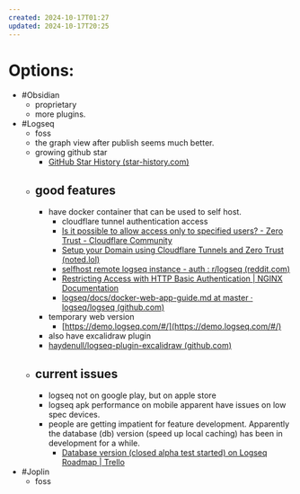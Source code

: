 ```yaml
---
created: 2024-10-17T01:27
updated: 2024-10-17T20:25
---
```

# Options:
- #Obsidian
	- proprietary
	- more plugins.
- #Logseq
	- foss
	- the graph view after publish seems much better.
	- growing github star
		- [GitHub Star History (star-history.com)](https://star-history.com/#logseq/logseq&Date)
	- ## good features
		- have docker container that can be used to self host.
			- cloudflare tunnel authentication access
			- [Is it possible to allow access only to specified users? - Zero Trust - Cloudflare Community](https://community.cloudflare.com/t/is-it-possible-to-allow-access-only-to-specified-users/640574)
			- [Setup your Domain using Cloudflare Tunnels and Zero Trust (noted.lol)](https://noted.lol/cloudflare-tunnel-and-zero-trust/)
			- [selfhost remote logseq instance - auth : r/logseq (reddit.com)](https://www.reddit.com/r/logseq/comments/1ajx9qx/selfhost_remote_logseq_instance_auth/)
			- [Restricting Access with HTTP Basic Authentication | NGINX Documentation](https://docs.nginx.com/nginx/admin-guide/security-controls/configuring-http-basic-authentication/)
			- [logseq/docs/docker-web-app-guide.md at master · logseq/logseq (github.com)](https://github.com/logseq/logseq/blob/master/docs/docker-web-app-guide.md)
		- temporary web version
			- [https://demo.logseq.com/#/](https://demo.logseq.com/#/)
		- also have excalidraw plugin
		- [haydenull/logseq-plugin-excalidraw (github.com)](https://github.com/haydenull/logseq-plugin-excalidraw)
	- ## current issues
		- logseq not on google play, but on apple store
		- logseq apk performance on mobile apparent have issues on low spec devices.
		- people are getting impatient for feature development. Apparently the database (db) version (speed up local caching) has been in development for a while. 
			- [Database version (closed alpha test started) on Logseq Roadmap | Trello](https://trello.com/c/0hUluTN4/1128-database-version-closed-alpha-test-started)
- #Joplin
	- foss